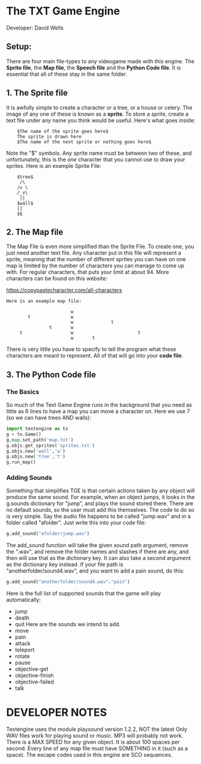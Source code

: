 # The TXT Game Engine
Developer: David Wells
## Setup:
There are four main file-types to any videogame made with this engine. The **Sprite file**, the **Map file**, the **Speech file** and the **Python Code file**. It is essential that all of these stay in the same folder.

## 1. The Sprite file

It is awfully simple to create a character or a tree, or a house or celery. The image of any one of these is known as a **sprite**. To store a sprite, create a text file under any name you think would be useful. Here's what goes inside:

        $The name of the sprite goes here$ 
        The sprite is drawn here
        $The name of the next sprite or nothing goes here$

Note the "$" symbols. Any sprite name must be between two of these, and unfortunately, this is the *one* character that you cannot use to draw your sprites. Here is an example Sprite File:

        $tree$
         /\ 
        /v \
        /_v\
         || 
        $wall$
        []
        $$
## 2. The Map file
    
The Map File is even more simplified than the Sprite File. To create one, you just need another text file. Any character put in this file will represent a sprite, meaning that the number of different sprites you can have on one map is limited by the number of characters you can manage to come up with. For regular characters, that puts your limit at about 94. More characters can be found on this website:

https://copypastecharacter.com/all-characters
    
    Here is an example map file:

                            w
            t               w
                            w              t
                    t       w
         t                  w                        t
                            w       t

There is very little you have to specify to tell the program what these characters are meant to represent. All of that will go into your **code file**. 
## 3. The Python Code file
### The Basics
So much of the Text Game Engine runs in the background that you need as little as 6 lines to have a map you can move a character on. Here we use 7 (so we can have trees AND walls):
```python
import textengine as tx
g = tx.Game()
g.map.set_path('map.txt')
g.objs.get_sprites('sprites.txt')
g.objs.new('wall','w')
g.objs.new('tree','t')
g.run_map()
```
### Adding Sounds
Something that simplifies TGE is that certain actions taken by any object will produce the same sound. For example, when an object jumps, it looks in the g.sounds dictionary for "jump", and plays the sound stored there. There are no default sounds, so the user must add this themselves. The code to do so is very simple. Say the audio file happens to be called "jump.wav" and in a folder called "afolder". Just write this into your code file:
```python
g.add_sound("afolder/jump.wav")
```
The add_sound function will take the given sound path argument, remove the ".wav", and remove the folder names and slashes if there are any, and then will use that as the dictionary key. It can also take a second argument as the dictionary key instead. If your file path is "anotherfolder/sound4.wav", and you want to add a pain sound, do this:
```python
g.add_sound("anotherfolder/sound4.wav"."pain")
```
Here is the full list of supported sounds that the game will play automatically:
* jump
* death
* quit
Here are the sounds we intend to add.
* move
* pain
* attack
* teleport
* rotate
* pause
* objective-get
* objective-finish
* objective-failed
* talk


# DEVELOPER NOTES
Textengine uses the module playsound version 1.2.2, NOT the latest
Only WAV files work for playing sound or music. MP3 will probably not work.
There is a MAX SPEED for any given object. It is about 100 spaces per second.
Every line of any map file must have SOMETHING in it (such as a space).
The escape codes used in this engine are SCO sequences.